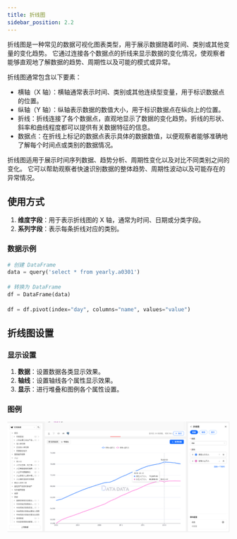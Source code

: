 ```yaml
---
title: 折线图
sidebar_position: 2.2
---
```


折线图是一种常见的数据可视化图表类型，用于展示数据随着时间、类别或其他变量的变化趋势。
它通过连接各个数据点的折线来显示数据的变化情况，使观察者能够直观地了解数据的趋势、周期性以及可能的模式或异常。

折线图通常包含以下要素：

- 横轴（X 轴）：横轴通常表示时间、类别或其他连续型变量，用于标识数据点的位置。
- 纵轴（Y 轴）：纵轴表示数据的数值大小，用于标识数据点在纵向上的位置。
- 折线：折线连接了各个数据点，直观地显示了数据的变化趋势。折线的形状、斜率和曲线程度都可以提供有关数据特征的信息。
- 数据点：在折线上标记的数据点表示具体的数据数值，以便观察者能够准确地了解每个时间点或类别的数据情况。

折线图适用于展示时间序列数据、趋势分析、周期性变化以及对比不同类别之间的变化。
它可以帮助观察者快速识别数据的整体趋势、周期性波动以及可能存在的异常情况。

## 使用方式


1. **维度字段**：用于表示折线图的 X 轴，通常为时间、日期或分类字段。
2. **系列字段**：表示每条折线对应的类别。 



### 数据示例

```py
# 创建 DataFrame
data = query('select * from yearly.a0301')

# 转换为 DataFrame
df = DataFrame(data)

df = df.pivot(index="day", columns="name", values="value")

```


## 折线图设置

### 显示设置

1. **数据**：设置数据各类显示效果。
1. **轴线**：设置轴线各个属性显示效果。  
2. **显示**：进行堆叠和图例各个属性设置。



### 图例

![折线图](./line.png)
